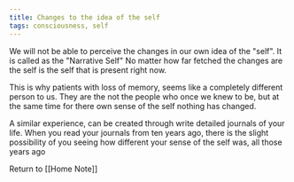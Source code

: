 ```yaml
---
title: Changes to the idea of the self
tags: consciousness, self
---
```


We will not be able to perceive the changes in our own idea of the "self". It is called as the "Narrative Self" No matter how far fetched the changes are the self is the self that is present right now.

This is why patients with loss of memory, seems like a completely different person to us. They are the not the people who once we knew to be, but at the same time for there own sense of the self nothing has changed. 

A similar experience, can be created through write detailed journals of your life. When you read your journals from ten years ago, there is the slight possibility of you seeing how different your sense of the self was, all those years ago
























Return to [[Home Note]]
